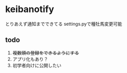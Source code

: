 # keibanotify
とりあえず通知までできてる
settings.pyで種牡馬変更可能
## todo
1. ~~複数頭の登録をできるようにする~~
2. アプリ化もあり？
3. 初学者向けに公開したい

